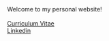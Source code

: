 
<html>
    <head>
        <title>Mohammad Ansarin's Personal Homepage</title></head><body>Welcome to my personal website!<br>
    <br>
    <a href="file:///C:/Users/moham/Documents/GitHub/mansarin/cv.pdf">Curriculum Vitae </a>
<br>
<a href="https://www.linkedin.com/in/mansarin/">Linkedin </a>

</body>
</html>
